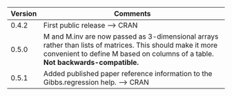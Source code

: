 Version | Comments
------- | --------
0.4.2   | First public release --> CRAN
0.5.0   | M and M.inv are now passed as 3-dimensional arrays rather than lists of matrices. This should make it more convenient to define M based on columns of a table. **Not backwards-compatible.**
0.5.1   | Added published paper reference information to the Gibbs.regression help. --> CRAN

